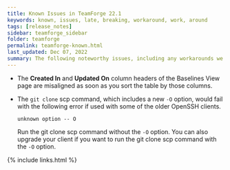 ```yaml
---
title: Known Issues in TeamForge 22.1
keywords: known, issues, late, breaking, workaround, work, around
tags: [release_notes]
sidebar: teamforge_sidebar
folder: teamforge
permalink: teamforge-known.html
last_updated: Dec 07, 2022
summary: The following noteworthy issues, including any workarounds we may have, are known to exist in the TeamForge 22.1 release. These issues would be resolved in an upcoming release.
---
```


<!-- artf421451 : Misalignment of Created In and Updated On columns on sorting -->
* The **Created In** and **Updated On** column headers of the Baselines View page are misaligned as soon as you sort the table by those columns.
<!-- https://forge.collab.net/sf/go/artf422083 -->
* The `git clone` scp command, which includes a new `-O` option, would fail with the following error if used with some of the older OpenSSH clients. 
  
  `unknown option -- O`

  Run the git clone scp command without the `-O` option. You can also upgrade your client if you want to run the git clone scp command with the `-O` option.


{% include links.html %}
